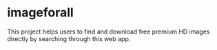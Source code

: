 # imageforall
This project helps users to find and download free premium HD images directly by searching through this web app.

